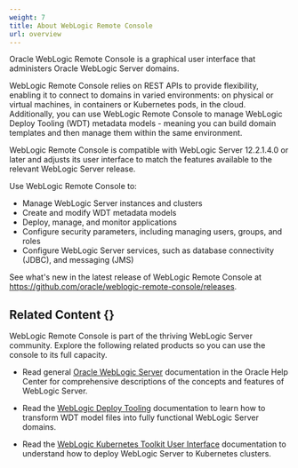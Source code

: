 ```yaml
---
weight: 7
title: About WebLogic Remote Console
url: overview
---
```


Oracle WebLogic Remote Console is a graphical user interface that administers Oracle WebLogic Server domains.

WebLogic Remote Console relies on REST APIs to provide flexibility, enabling it to connect to domains in varied environments: on physical or virtual machines, in containers or Kubernetes pods, in the cloud. Additionally, you can use WebLogic Remote Console to manage WebLogic Deploy Tooling (WDT) metadata models - meaning you can build domain templates and then manage them within the same environment.

WebLogic Remote Console is compatible with WebLogic Server 12.2.1.4.0 or later and adjusts its user interface to match the features available to the relevant WebLogic Server release.

Use WebLogic Remote Console to:

-   Manage WebLogic Server instances and clusters
-   Create and modify WDT metadata models
-   Deploy, manage, and monitor applications
-   Configure security parameters, including managing users, groups, and roles
-   Configure WebLogic Server services, such as database connectivity (JDBC), and messaging (JMS)

See what's new in the latest release of WebLogic Remote Console at https://github.com/oracle/weblogic-remote-console/releases.

## Related Content {}

WebLogic Remote Console is part of the thriving WebLogic Server community. Explore the following related products so you can use the console to its full capacity.

-   Read general [Oracle WebLogic Server](http://www.oracle.com/pls/topic/lookup?ctx=en/middleware/fusion-middleware&id=menuwls) documentation in the Oracle Help Center for comprehensive descriptions of the concepts and features of WebLogic Server.

-   Read the [WebLogic Deploy Tooling](https://oracle.github.io/weblogic-deploy-tooling/) documentation to learn how to transform WDT model files into fully functional WebLogic Server domains.

-   Read the [WebLogic Kubernetes Toolkit User Interface](https://oracle.github.io/weblogic-toolkit-ui/) documentation to understand how to deploy WebLogic Server to Kubernetes clusters.

